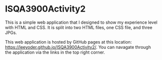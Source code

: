 # ISQA3900Activity2

This is a simple web application that I designed to show my experience level with HTML and CSS.
It is split into two HTML files, one CSS file, and three JPGs.

This web application is hosted by GitHub pages at this location: https://leeyoder.github.io/ISQA3900Activity2/.
You can navagate through the application via the links in the top right corner.
